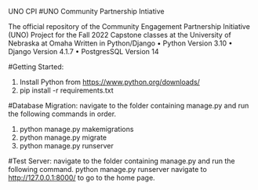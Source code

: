 UNO CPI
#UNO Community Partnership Intiative 

The official repository of the Community Engagement Partnership Initiative (UNO) Project for the Fall 2022 Capstone classes at the University of Nebraska at Omaha Written in Python/Django
    •	Python Version 3.10
    •	Django Version 4.1.7
    •	PostgresSQL Version 14


#Getting Started:
1.	Install Python from https://www.python.org/downloads/
2.	pip install -r requirements.txt


#Database Migration:
navigate to the folder containing manage.py and run the following commands in order.
1.	python manage.py makemigrations
2.	python manage.py migrate
3.	python manage.py runserver


#Test Server:
navigate to the folder containing manage.py and run the following command. python manage.py runserver navigate to http://127.0.0.1:8000/ to go to the home page.



